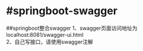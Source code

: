 #springboot-swagger
===
##springboot整合swagger
1、swagger页面访问地址为localhost:8081/swagger-ui.html  
2、自己写接口，请使用swagger注解
